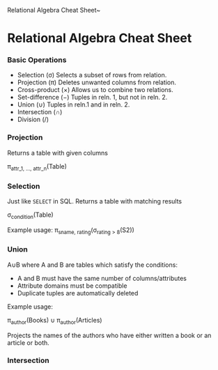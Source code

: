 Relational Algebra Cheat Sheet~

# Relational Algebra Cheat Sheet

### Basic Operations

- Selection (σ) Selects a subset of rows from relation.
- Projection (π) Deletes unwanted columns from relation.
- Cross-product (×) Allows us to combine two relations.
- Set-difference (−) Tuples in reln. 1, but not in reln. 2.
- Union (∪) Tuples in reln.1 and in reln. 2.
- Intersection (∩) 
- Division (/)

### Projection

Returns a table with given columns 

π<sub>attr_1, ..., attr_n</sub>(Table)

### Selection

Just like `SELECT` in SQL. Returns a table with matching results

σ<sub>condition</sub>(Table)

Example usage: π<sub>sname, rating</sub>(σ<sub>rating > 8</sub>(S2))

### Union

A∪B where A and B are tables which satisfy the conditions: 

- A and B must have the same number of columns/attributes
- Attribute domains must be compatible
- Duplicate tuples are automatically deleted 

Example usage:
 
π<sub>author</sub>(Books) ∪ π<sub>author</sub>(Articles)
    
Projects the names of the authors who have either written a book or an article or both.

### Intersection

